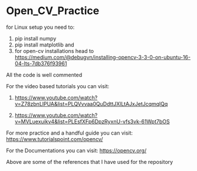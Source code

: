 # Open_CV_Practice

for Linux setup you need to: 

1) pip install numpy
2) pip install matplotlib and
3) for open-cv installations head to https://medium.com/@debugvn/installing-opencv-3-3-0-on-ubuntu-16-04-lts-7db376f93961


All the code is well commented

For the video based tutorials you can visit:
1) https://www.youtube.com/watch?v=Z78zbnLlPUA&list=PLQVvvaa0QuDdttJXlLtAJxJetJcqmqlQq

2) https://www.youtube.com/watch?v=MVLuexuikv4&list=PLEsfXFp6DpzRyxnU-vfs3vk-61Wpt7bOS

For more practice and a handful guide you can visit:
https://www.tutorialspoint.com/opencv/

For the Documentations you can visit: https://opencv.org/

Above are some of the references that I have used for the repository